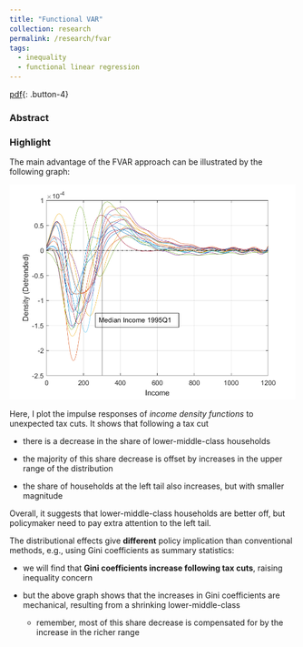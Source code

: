 ```yaml
---
title: "Functional VAR"
collection: research
permalink: /research/fvar
tags: 
  - inequality
  - functional linear regression
---
```


[pdf](/files/fvar.pdf){: .button-4} 
<!-- [supp](/files/fvar_supp.pdf){: .button-4} [code](https://github.com/Jiaming-Huang/FVAR){: .button-4} [cite](/files/fvar.bib){: .button-4} -->

### Abstract


<div id='absFVAR' style="max-height: 100%"> 
</div>

### Highlight

The main advantage of the FVAR approach can be illustrated by the following graph:

![Distributional Effects of Tax Cuts](/images/fvar_highlight.png)

Here, I plot the impulse responses of *income density functions* to unexpected tax cuts. It shows that following a tax cut

- there is a decrease in the share of lower-middle-class households 

- the majority of this share decrease is offset by increases in the upper range of the distribution

- the share of households at the left tail also increases, but with smaller magnitude

Overall, it suggests that lower-middle-class households are better off, but policymaker need to pay extra attention to the left tail.

The distributional effects give **different** policy implication than conventional methods, e.g., using Gini coefficients as summary statistics:

- we will find that **Gini coefficients increase following tax cuts**, raising inequality concern

- but the above graph shows that the increases in Gini coefficients are mechanical, resulting from a shrinking lower-middle-class
  - remember, most of this share decrease is compensated for by the increase in the richer range
